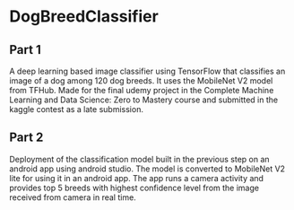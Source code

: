 # DogBreedClassifier

## Part 1
A deep learning based image classifier using TensorFlow that classifies an image of a dog among 120 dog breeds. It uses the MobileNet V2 model from TFHub. Made for the final udemy project in the Complete Machine Learning and Data Science: Zero to Mastery course and submitted in the kaggle contest as a late submission.

## Part 2
Deployment of the classification model built in the previous step on an android app using android studio. The model is converted to MobileNet V2 lite for using it in an android app. The app runs a camera activity and provides top 5 breeds with highest confidence level from the image received from camera in real time.
